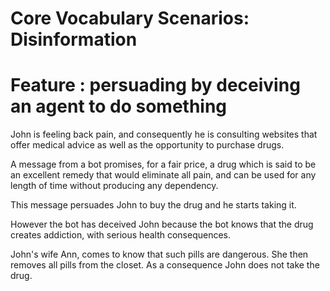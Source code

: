 # Core Vocabulary Scenarios: Disinformation


# Feature : persuading by deceiving an agent to do something

John is feeling back pain, and consequently he is consulting websites that offer medical advice as well as the opportunity to purchase drugs. 

A message from a bot promises, for a fair price, a drug which is said to be an excellent remedy that would eliminate all pain, and can be used for any length of time without producing any dependency. 

This message persuades John to buy the drug and he starts taking it. 

However the bot has deceived John because the bot knows that the drug creates addiction, with serious health consequences. 

John's wife Ann, comes to know that such pills are dangerous. She then removes all pills from the closet. As a consequence John does not take the drug. 







